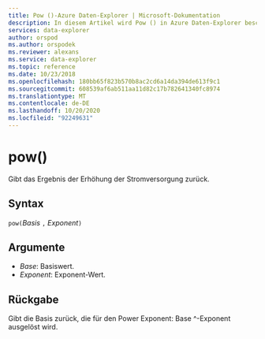 ```yaml
---
title: Pow ()-Azure Daten-Explorer | Microsoft-Dokumentation
description: In diesem Artikel wird Pow () in Azure Daten-Explorer beschrieben.
services: data-explorer
author: orspod
ms.author: orspodek
ms.reviewer: alexans
ms.service: data-explorer
ms.topic: reference
ms.date: 10/23/2018
ms.openlocfilehash: 180bb65f823b570b8ac2cd6a14da394de613f9c1
ms.sourcegitcommit: 608539af6ab511aa11d82c17b782641340fc8974
ms.translationtype: MT
ms.contentlocale: de-DE
ms.lasthandoff: 10/20/2020
ms.locfileid: "92249631"
---
```

# <a name="pow"></a>pow()

Gibt das Ergebnis der Erhöhung der Stromversorgung zurück.

## <a name="syntax"></a>Syntax

`pow(`*Basis* `,` *Exponent*`)`

## <a name="arguments"></a>Argumente

* *Base*: Basiswert.
* *Exponent*: Exponent-Wert.

## <a name="returns"></a>Rückgabe

Gibt die Basis zurück, die für den Power Exponent: Base ^-Exponent ausgelöst wird.